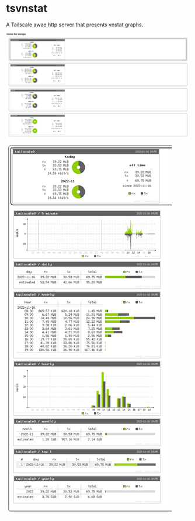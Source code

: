 tsvnstat
========

A Tailscale awae http server that presents vnstat graphs.

![Interface List](img/vnstat_all.png)
![Expanded Interface](img/vnstat_full.png)

